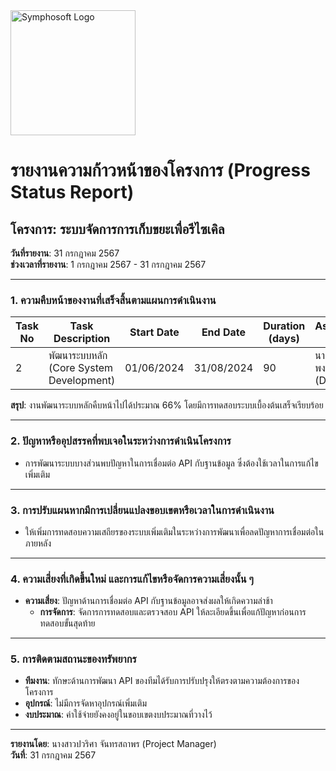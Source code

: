 <img src="https://www.symphosoft.com/logo/symphosoftLogo.png" alt="Symphosoft Logo" width="200"/>

# รายงานความก้าวหน้าของโครงการ (Progress Status Report)

## โครงการ: ระบบจัดการการเก็บขยะเพื่อรีไซเคิล
**วันที่รายงาน**: 31 กรกฎาคม 2567  
**ช่วงเวลาที่รายงาน**: 1 กรกฎาคม 2567 - 31 กรกฎาคม 2567

---

### 1. ความคืบหน้าของงานที่เสร็จสิ้นตามแผนการดำเนินงาน

| Task No | Task Description                                 | Start Date   | End Date     | Duration (days) | Assigned To                    | Progress |
|---------|--------------------------------------------------|--------------|--------------|-----------------|--------------------------------|----------|
| 2       | พัฒนาระบบหลัก (Core System Development)        | 01/06/2024   | 31/08/2024   | 90              | นายปริญญา พงษ์ดนตรี (DES, PR) | 66%      |

**สรุป**: งานพัฒนาระบบหลักคืบหน้าไปได้ประมาณ 66% โดยมีการทดสอบระบบเบื้องต้นเสร็จเรียบร้อย

---

### 2. ปัญหาหรืออุปสรรคที่พบเจอในระหว่างการดำเนินโครงการ
- การพัฒนาระบบบางส่วนพบปัญหาในการเชื่อมต่อ API กับฐานข้อมูล ซึ่งต้องใช้เวลาในการแก้ไขเพิ่มเติม

---

### 3. การปรับแผนหากมีการเปลี่ยนแปลงขอบเขตหรือเวลาในการดำเนินงาน
- ให้เพิ่มการทดสอบความเสถียรของระบบเพิ่มเติมในระหว่างการพัฒนาเพื่อลดปัญหาการเชื่อมต่อในภายหลัง

---

### 4. ความเสี่ยงที่เกิดขึ้นใหม่ และการแก้ไขหรือจัดการความเสี่ยงนั้น ๆ
- **ความเสี่ยง**: ปัญหาด้านการเชื่อมต่อ API กับฐานข้อมูลอาจส่งผลให้เกิดความล่าช้า
  - **การจัดการ**: จัดการการทดสอบและตรวจสอบ API ให้ละเอียดขึ้นเพื่อแก้ปัญหาก่อนการทดสอบขั้นสุดท้าย

---

### 5. การติดตามสถานะของทรัพยากร
- **ทีมงาน**: ทักษะด้านการพัฒนา API ของทีมได้รับการปรับปรุงให้ตรงตามความต้องการของโครงการ
- **อุปกรณ์**: ไม่มีการจัดหาอุปกรณ์เพิ่มเติม
- **งบประมาณ**: ค่าใช้จ่ายยังคงอยู่ในขอบเขตงบประมาณที่วางไว้

---

**รายงานโดย**: นางสาวปวริศา จันทรสถาพร (Project Manager)  
**วันที่**: 31 กรกฎาคม 2567
